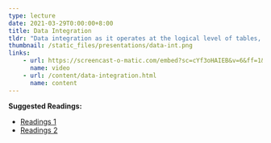 ```yaml
---
type: lecture
date: 2021-03-29T0:00:00+8:00
title: Data Integration
tldr: "Data integration as it operates at the logical level of tables, and data that feed into user interfaces."
thumbnail: /static_files/presentations/data-int.png
links: 
    - url: https://screencast-o-matic.com/embed?sc=cYf3oHAIEB&v=6&ff=1&title=0&controls=1
      name: video
    - url: /content/data-integration.html
      name: content
---
```

**Suggested Readings:**
- [Readings 1](http://example.com)
- [Readings 2](http://example.com)
